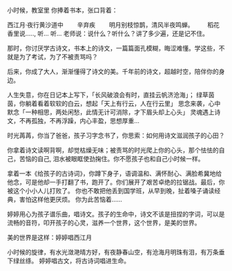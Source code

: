小时候，教室里
你捧着书本，张口背着：

西江月·夜行黄沙道中
　　辛弃疾
　　明月别枝惊鹊，清风半夜鸣蝉。
　　稻花香里说....., 听... 听...
老师说：说什么？听什么？讲了多少遍，还是记不住。

那时，你讨厌学古诗文，书本上的诗文，一篇篇面孔模糊，晦涩难懂。学这些，不就是为了考试，为了不被责骂吗？

后来，你成了大人，渐渐懂得了诗文的美。千年前的诗文，超越时空，陪伴你的身边。

人生失意，你在日记本上写下，「长风破浪会有时，直挂云帆济沧海」；
绿草茵茵，你躺着看着软软的白云，想起「天上有行云，人在行云里」
思念来袭，心中默念「一种相思，两处闲愁，此情无计可消除，才下眉头却上心头」
灵魂遇上诗文，不再孤独，不再浮躁，内心丰盈，思想厚重...

时光苒苒，你当了爸爸，孩子习字念书了，你思索：如何用诗文滋润孩子的心田？

你拿着诗文读啊背啊，却觉枯燥无味；被责骂的时光爬上你的心头，那个怯怯的自己，苦恼的自己, 泪水被眼眶使劲掬住。你不愿孩子也和自己小时候一样。

拿着一本《给孩子的古诗词》，你蹲下身子，语调温和、满怀耐心、满脸希冀地给他念，可是他却一手打翻了书，跑开了。你们展开了艰苦卓绝的拉锯战。最后，你被这个小小人儿打败了。
你也不敢把他丢到国学班，从早到晚，扯着嗓子诵读经典，害怕这样他更厌烦。
你为此苦恼着……

婷婷用心为孩子谱乐曲，唱诗文。孩子的生命中，诗文不该是扭捏的字词，可以是流畅的音符，叩开孩子的心灵，滋养一个世界，这个世界，是美的世界。

美的世界是这样：婷婷唱西江月

小时候的旋律，有水光潋滟晴方好，有夜静春山空，有沧海月明珠有泪，有万条垂下绿丝绦。
婷婷唱古文，将古诗词唱进生命。
